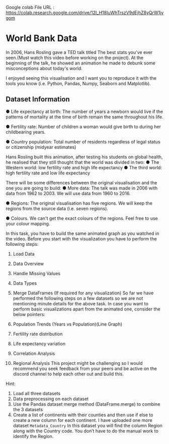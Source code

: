 Google colab File URL : https://colab.research.google.com/drive/12I_H18IuWhTrszV9dEjhZ8yQrW1jygom

# World Bank Data

In 2006, Hans Rosling gave a TED talk titled The best stats you've ever seen.(Must watch this video before working on the project). At the beginning of the talk, he showed an animation he made to debunk some misconceptions about today's world.

I enjoyed seeing this visualisation and I want you to reproduce it with the tools you know (i.e. Python, Pandas, Numpy, Seaborn and Matplotlib). 

## Dataset Information
●	Life expectancy at birth: The number of years a newborn would live if the patterns of mortality at the time of birth remain the same throughout his life.

●	Fertility rate: Number of children a woman would give birth to during her childbearing years. 

●	Country population: Total number of residents regardless of legal status or citizenship (midyear estimates)

Hans Rosling built this animation, after testing his students on global health, he realised that they still thought that the world was divided in two:
●	The Western world: low fertility rate and high life expectancy
●	The third world: high fertility rate and low life expectancy

There will be some differences between the original visualisation and the one you are going to build:
●	More data:  The talk was made in 2006 with data from 1962 to 2003. We will use data from 1960 to 2016.

●	Regions: The original visualisation has five regions. We will keep the regions from the source data (i.e. seven regions).

●	Colours. We can't get the exact colours of the regions. Feel free to use your colour mapping.

In this task, you have to build the same animated graph as you watched in the video. Before you start with the visualization you have to perform the following steps: 

1.	Load Data
2.	Data Overview
3.	Handle Missing Values
4.	Data Types
5.	Merge DataFrames (If required for any visualization)
So far we have performed the following steps on a few datasets so we are not mentioning minute details for the above task.
In case you want to perform basic visualizations apart from the animated one, consider the below pointers:

1.	Population Trends (Years vs Population)(Line Graph)
2.	Fertility rate distribution 
3.	Life expectancy variation
4.	Correlation Analysis
5.	Regional Analysis
This project might be challenging so I would recommend you seek feedback from your peers and be active on the discord channel to help each other out and build this. 


Hint: 
1. Load all three datasets 
2. Data preprocessing on each dataset
3. Use the Pandas dataset merge method (DataFrame.merge) to combine the 3 datasets
4. Create a list of continents with their counties and then use if else to create a new column for each continent. 
I have uploaded one more dataset `Metadata_Country` In this dataset you will find the column Region along with the Country code. You don’t have to do the manual work to identify the Region. 




